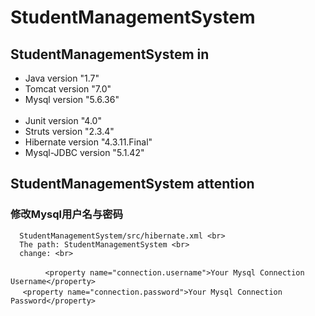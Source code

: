 # StudentManagementSystem
## StudentManagementSystem in
   * Java version "1.7" <br>
   * Tomcat version "7.0" <br>
   * Mysql version "5.6.36" <br><br>
   * Junit version "4.0" <br>
   * Struts version "2.3.4" <br>
   * Hibernate version "4.3.11.Final" <br>
   * Mysql-JDBC version "5.1.42" <br>
## StudentManagementSystem attention
### 修改Mysql用户名与密码
      StudentManagementSystem/src/hibernate.xml <br>
      The path: StudentManagementSystem <br>
      change: <br>
      ```
      <property name="connection.username">Your Mysql Connection Username</property>
      ```
      <br>
      ```
      <property name="connection.password">Your Mysql Connection Password</property>
      ```
